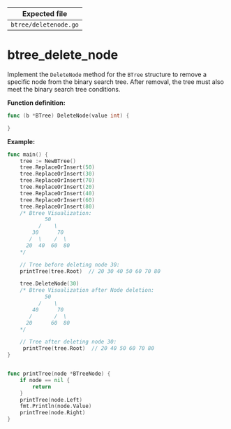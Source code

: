 | Expected file         |
| --------------------- |
| `btree/deletenode.go` |

# btree_delete_node

Implement the `DeleteNode` method for the `BTree` structure to remove a specific node from the binary search tree. After removal, the tree must also meet the binary search tree conditions.

**Function definition:**

```go
func (b *BTree) DeleteNode(value int) {

}
```

**Example:**

```go
func main() {
    tree := NewBTree()
    tree.ReplaceOrInsert(50)
    tree.ReplaceOrInsert(30)
    tree.ReplaceOrInsert(70)
    tree.ReplaceOrInsert(20)
    tree.ReplaceOrInsert(40)
    tree.ReplaceOrInsert(60)
    tree.ReplaceOrInsert(80)
    /* Btree Visualization:
            50
          /    \
        30      70
       /  \    /  \
      20  40  60  80
    */

    // Tree before deleting node 30:
    printTree(tree.Root)  // 20 30 40 50 60 70 80

    tree.DeleteNode(30)
    /* Btree Visualization after Node deletion:
            50
          /    \
        40      70
       /       /  \
      20      60  80
    */

    // Tree after deleting node 30:
     printTree(tree.Root)  // 20 40 50 60 70 80
}


func printTree(node *BTreeNode) {
    if node == nil {
        return
    }
    printTree(node.Left)
    fmt.Println(node.Value)
    printTree(node.Right)
}
```
